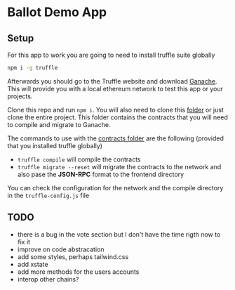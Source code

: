 # Ballot Demo App

## Setup

For this app to work you are going to need to install truffle suite globally

```bash
npm i -g truffle
```

Afterwards you should go to the Truffle website and download [Ganache](https://www.trufflesuite.com/ganache). This will provide you with a local ethereum network to test this app or your projects.

Clone this repo and run `npm i`. You will also need to clone this [folder](https://github.com/wainola/BIA/tree/master/dappV1/Ballot-Dapp/ballot-demo) or just clone the entire project. This folder contains the contracts that you will need to compile and migrate to Ganache.

The commands to use with the [contracts folder](https://github.com/wainola/BIA/tree/master/dappV1/Ballot-Dapp/ballot-demo) are the following (provided that you installed truffle globally)

- `truffle compile` will compile the contracts
- `truffle migrate --reset` will migrate the contracts to the network and also pase the **JSON-RPC** format to the frontend directory

You can check the configuration for the network and the compile directory in the `truffle-config.js` file

## TODO

- there is a bug in the vote section but I don't have the time rigth now to fix it
- improve on code abstracation
- add some styles, perhaps tailwind.css
- add xstate
- add more methods for the users accounts
- interop other chains?
